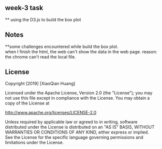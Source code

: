 ## week-3 task

** using the D3.js to build the box plot

## Notes

**some challenges encountered while build the box plot.\
  when I finish the html, the web can't show the data in the web page.
  reason: the chrome can't read the local file.


## License

Copyright [2019] [XiaoQian Huang]

Licensed under the Apache License, Version 2.0 (the "License");
you may not use this file except in compliance with the License.
You may obtain a copy of the License at

http://www.apache.org/licenses/LICENSE-2.0

Unless required by applicable law or agreed to in writing, software
distributed under the License is distributed on an "AS IS" BASIS,
WITHOUT WARRANTIES OR CONDITIONS OF ANY KIND, either express or implied.
See the License for the specific language governing permissions and
limitations under the License.

